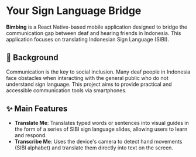 <h1>Your Sign Language Bridge</h1>

**Bimbing** is a React Native-based mobile application designed to bridge the communication gap between deaf and hearing friends in Indonesia. This application focuses on translating Indonesian Sign Language (SIBI).

## 🎯 Background
Communication is the key to social inclusion. Many deaf people in Indonesia face obstacles when interacting with the general public who do not understand sign language. This project aims to provide practical and accessible communication tools via smartphones.

## ✨ Main Features
- **Translate Me**: Translates typed words or sentences into visual guides in the form of a series of SIBI sign language slides, allowing users to learn and respond.
- **Transcribe Me**: Uses the device's camera to detect hand movements (SIBI alphabet) and translate them directly into text on the screen.
